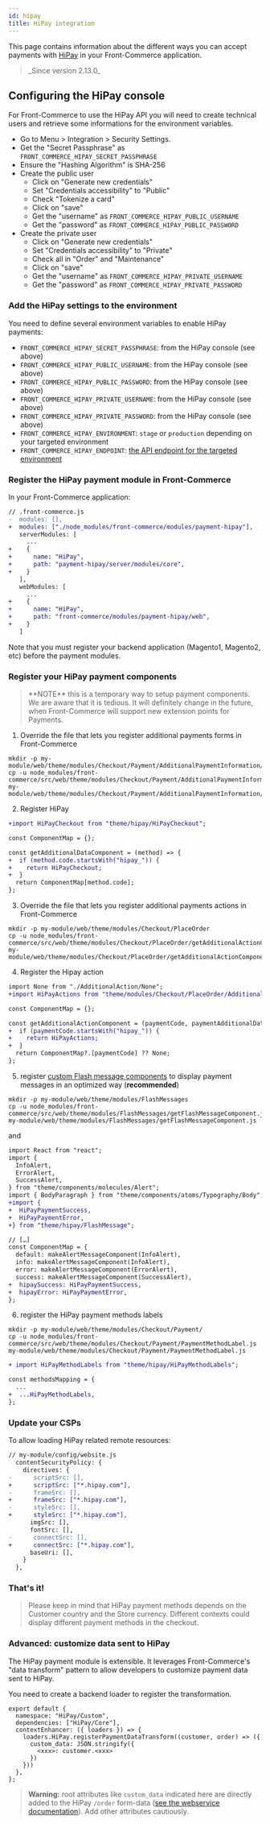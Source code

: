 ```yaml
---
id: hipay
title: HiPay integration
---
```


This page contains information about the different ways you can accept payments with [HiPay](https://hipay.com/) in your Front-Commerce application.

<blockquote class="feature--new">
  _Since version 2.13.0_
</blockquote>

## Configuring the HiPay console

For Front-Commerce to use the HiPay API you will need to create technical users and retrieve some informations for the environment variables.

- Go to Menu > Integration > Security Settings.
- Get the "Secret Passphrase" as `FRONT_COMMERCE_HIPAY_SECRET_PASSPHRASE`
- Ensure the "Hashing Algorithm" is SHA-256
- Create the public user
  - Click on "Generate new credentials"
  - Set "Credentials accessibility" to "Public"
  - Check "Tokenize a card"
  - Click on "save"
  - Get the "username" as `FRONT_COMMERCE_HIPAY_PUBLIC_USERNAME`
  - Get the "password" as `FRONT_COMMERCE_HIPAY_PUBLIC_PASSWORD`
- Create the private user
  - Click on "Generate new credentials"
  - Set "Credentials accessibility" to "Private"
  - Check all in "Order" and "Maintenance"
  - Click on "save"
  - Get the "username" as `FRONT_COMMERCE_HIPAY_PRIVATE_USERNAME`
  - Get the "password" as `FRONT_COMMERCE_HIPAY_PRIVATE_PASSWORD`

### Add the HiPay settings to the environment

You need to define several environment variables to enable HiPay payments:

- `FRONT_COMMERCE_HIPAY_SECRET_PASSPHRASE`: from the HiPay console (see above)
- `FRONT_COMMERCE_HIPAY_PUBLIC_USERNAME`: from the HiPay console (see above)
- `FRONT_COMMERCE_HIPAY_PUBLIC_PASSWORD`: from the HiPay console (see above)
- `FRONT_COMMERCE_HIPAY_PRIVATE_USERNAME`: from the HiPay console (see above)
- `FRONT_COMMERCE_HIPAY_PRIVATE_PASSWORD`: from the HiPay console (see above)
- `FRONT_COMMERCE_HIPAY_ENVIRONMENT`: `stage` or `production` depending on your targeted environment
- `FRONT_COMMERCE_HIPAY_ENDPOINT`: [the API endpoint for the targeted environment](https://developer.hipay.com/api-explorer/api-online-payments)

### Register the HiPay payment module in Front-Commerce

In your Front-Commerce application:

```diff
// .front-commerce.js
-  modules: [],
+  modules: ["./node_modules/front-commerce/modules/payment-hipay"],
   serverModules: [
     ...
+    {
+      name: "HiPay",
+      path: "payment-hipay/server/modules/core",
+    }
   ],
   webModules: [
     ...
+    {
+      name: "HiPay",
+      path: "front-commerce/modules/payment-hipay/web",
+    }
   ]
```

Note that you must register your backend application (Magento1, Magento2, etc) before the payment modules.

### Register your HiPay payment components

<blockquote class="note">
**NOTE** this is a temporary way to setup payment components. We are aware that it is tedious. It will definitely change in the future, when Front-Commerce will support new extension points for Payments.
</blockquote>

1. Override the file that lets you register additional payments forms in Front-Commerce

```
mkdir -p my-module/web/theme/modules/Checkout/Payment/AdditionalPaymentInformation/
cp -u node_modules/front-commerce/src/web/theme/modules/Checkout/Payment/AdditionalPaymentInformation/getAdditionalDataComponent.js my-module/web/theme/modules/Checkout/Payment/AdditionalPaymentInformation/getAdditionalDataComponent.js
```

2. Register HiPay

```diff
+import HiPayCheckout from "theme/hipay/HiPayCheckout";

const ComponentMap = {};

const getAdditionalDataComponent = (method) => {
+  if (method.code.startsWith("hipay_")) {
+    return HiPayCheckout;
+  }
  return ComponentMap[method.code];
};
```

3. Override the file that lets you register additional payments actions in Front-Commerce

```
mkdir -p my-module/web/theme/modules/Checkout/PlaceOrder
cp -u node_modules/front-commerce/src/web/theme/modules/Checkout/PlaceOrder/getAdditionalActionComponent.js my-module/web/theme/modules/Checkout/PlaceOrder/getAdditionalActionComponent.js
```

4. Register the Hipay action

```diff
import None from "./AdditionalAction/None";
+import HiPayActions from "theme/modules/Checkout/PlaceOrder/AdditionalAction/HiPay/HiPayActions";

const ComponentMap = {};

const getAdditionalActionComponent = (paymentCode, paymentAdditionalData) => {
+  if (paymentCode.startsWith("hipay_")) {
+    return HiPayActions;
+  }
  return ComponentMap?.[paymentCode] ?? None;
};
```

5. register [custom Flash message components](/docs/advanced/features/flash-messages.html#Create-custom-flash-message-components) to display payment messages in an optimized way (**recommended**)

```
mkdir -p my-module/web/theme/modules/FlashMessages
cp -u node_modules/front-commerce/src/web/theme/modules/FlashMessages/getFlashMessageComponent.js my-module/web/theme/modules/FlashMessages/getFlashMessageComponent.js
```

and

```diff
import React from "react";
import {
  InfoAlert,
  ErrorAlert,
  SuccessAlert,
} from "theme/components/molecules/Alert";
import { BodyParagraph } from "theme/components/atoms/Typography/Body";
+import {
+  HiPayPaymentSuccess,
+  HiPayPaymentError,
+} from "theme/hipay/FlashMessage";

// […]
const ComponentMap = {
  default: makeAlertMessageComponent(InfoAlert),
  info: makeAlertMessageComponent(InfoAlert),
  error: makeAlertMessageComponent(ErrorAlert),
  success: makeAlertMessageComponent(SuccessAlert),
+  hipaySuccess: HiPayPaymentSuccess,
+  hipayError: HiPayPaymentError,
};
```

6. register the HiPay payment methods labels

```
mkdir -p my-module/web/theme/modules/Checkout/Payment/
cp -u node_modules/front-commerce/src/web/theme/modules/Checkout/Payment/PaymentMethodLabel.js my-module/web/theme/modules/Checkout/Payment/PaymentMethodLabel.js
```

```diff
+ import HiPayMethodLabels from "theme/hipay/HiPayMethodLabels";

const methodsMapping = {
  ...
+  ...HiPayMethodLabels,
};
```

### Update your CSPs

To allow loading HiPay related remote resources:

```diff
// my-module/config/website.js
  contentSecurityPolicy: {
    directives: {
-      scriptSrc: [],
+      scriptSrc: ["*.hipay.com"],
-      frameSrc: [],
+      frameSrc: ["*.hipay.com"],
-      styleSrc: [],
+      styleSrc: ["*.hipay.com"],
      imgSrc: [],
      fontSrc: [],
-      connectSrc: [],
+      connectSrc: ["*.hipay.com"],
      baseUri: [],
    }
  },
```

### That's it!

<blockquote class="note">
Please keep in mind that HiPay payment methods depends on the Customer country and the Store currency. Different contexts could display different payment methods in the checkout.
</blockquote>

### Advanced: customize data sent to HiPay

The HiPay payment module is extensible. It leverages Front-Commerce's "data transform" pattern to allow developers to customize payment data sent to HiPay.

You need to create a backend loader to register the transformation.

```
export default {
  namespace: "HiPay/Custom",
  dependencies: ["HiPay/Core"],
  contextEnhancer: ({ loaders }) => {
    loaders.HiPay.registerPaymentDataTransform((customer, order) => ({
      custom_data: JSON.stringify({
        <xxx>: customer.<xxx>
      })
    }))
  },
};
```

<blockquote class="warning">

**Warning:** root attributes like `custom_data` indicated here are directly added to the HiPay `/order` form-data ([see the webservice documentation](https://developer.hipay.com/api-explorer/api-online-payments#/payments/requestNewOrder)). Add other attributes cautiously.

</blockquote>
